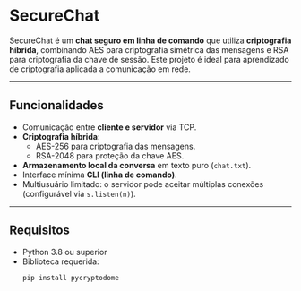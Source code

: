 # SecureChat

SecureChat é um **chat seguro em linha de comando** que utiliza **criptografia híbrida**, combinando AES para criptografia simétrica das mensagens e RSA para criptografia da chave de sessão. Este projeto é ideal para aprendizado de criptografia aplicada a comunicação em rede.

---

## Funcionalidades

- Comunicação entre **cliente e servidor** via TCP.
- **Criptografia híbrida**:
  - AES-256 para criptografia das mensagens.
  - RSA-2048 para proteção da chave AES.
- **Armazenamento local da conversa** em texto puro (`chat.txt`).
- Interface mínima **CLI (linha de comando)**.
- Multiusuário limitado: o servidor pode aceitar múltiplas conexões (configurável via `s.listen(n)`).

---

## Requisitos

- Python 3.8 ou superior
- Biblioteca requerida:
  ```bash
  pip install pycryptodome
